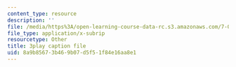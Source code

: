 ```yaml
---
content_type: resource
description: ''
file: /media/https%3A/open-learning-course-data-rc.s3.amazonaws.com/7-014-introductory-biology-spring-2005/8a9b85673b469b07d5f51f84e16aa8e1_R3DI6W9iKtU.srt
file_type: application/x-subrip
resourcetype: Other
title: 3play caption file
uid: 8a9b8567-3b46-9b07-d5f5-1f84e16aa8e1
---
```

